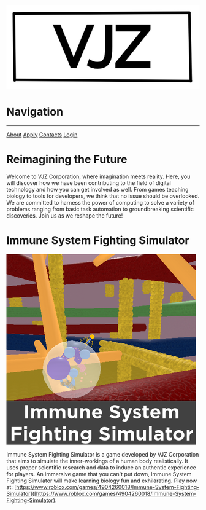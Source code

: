 ![](/assets/images/VJZlogo_official.png)

# Navigation

***

<a href="/about.md" class="button-84">About</a>
<a href="/apply.md" class="button-84">Apply</a>
<a href="/contacts.md" class="button-84">Contacts</a>
<a href="/login.md" class="button-84">Login</a>

# Reimagining the Future
Welcome to VJZ Corporation, where imagination meets reality. Here, you will discover how we have been contributing to the field of digital technology and how you can get involved as well. From games teaching biology to tools for developers, we think that no issue should be overlooked. We are committed to harness the power of computing to solve a variety of problems ranging from basic task automation to groundbreaking scientific discoveries. Join us as we reshape the future!

# Immune System Fighting Simulator
![](/assets/images/immune_system_fighting_sim.png)

Immune System Fighting Simulator is a game developed by VJZ Corporation that aims to simulate the inner-workings of a human body realistically. It uses proper scientific research and data to induce an authentic experience for players. An immersive game that you can't put down, Immune System Fighting Simulator will make learning biology fun and exhilarating. Play now at: [https://www.roblox.com/games/4904260018/Immune-System-Fighting-Simulator]([https://www.roblox.com/games/4904260018/Immune-System-Fighting-Simulator).
